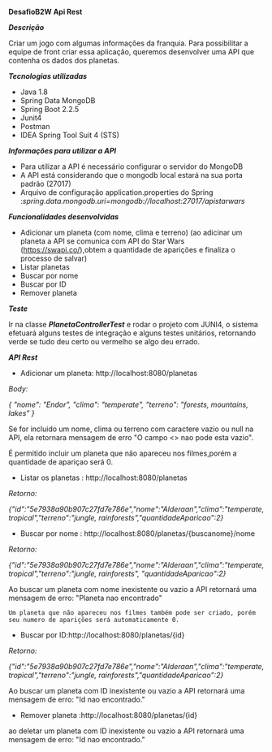 **DesafioB2W Api Rest**

***Descrição***
     
 Criar um jogo com algumas informações da franquia. Para possibilitar  a equipe de front criar essa aplicação, queremos desenvolver uma API que contenha os dados dos planetas.


***Tecnologias utilizadas***

- Java 1.8
- Spring Data MongoDB 
- Spring Boot 2.2.5
- Junit4
- Postman
- IDEA Spring Tool Suit 4 (STS)


***Informações para utilizar a API***
- Para utilizar a API é necessário configurar o servidor do MongoDB
- A API está considerando que o mongodb local estará na sua porta padrão (27017)
- Arquivo de configuração application.properties do Spring :*spring.data.mongodb.uri=mongodb://localhost:27017/apistarwars*


***Funcionalidades desenvolvidas***
- Adicionar um planeta (com nome, clima e terreno)
(ao adicinar um planeta a API se comunica com API do Star Wars (https://swapi.co/),obtem a quantidade de aparições e finaliza o processo de salvar)
- Listar planetas
- Buscar por nome
- Buscar por ID
- Remover planeta

***Teste***

Ir na classe **_PlanetaControllerTest_** e rodar o projeto com JUNI4, o sistema efetuará alguns testes de integração e alguns testes unitários, retornando verde se tudo deu certo ou vermelho se algo deu errado.

***API Rest***

- Adicionar um planeta: http://localhost:8080/planetas 

*Body:*

*{ "nome": "Endor",* 
*"clima": "temperate",* 
*"terreno": "forests, mountains, lakes" }*

Se for incluido  um nome, clima ou terreno com caractere vazio ou null na API, ela retornara mensagem de erro 
"O campo <> nao pode esta vazio". 

É permitido incluir um planeta que não apareceu nos filmes,porém a quantidade de apariçao  será 0.


- Listar os planetas  : http://localhost:8080/planetas

*Retorno:*

*{"id":"5e7938a90b907c27fd7e786e","nome":"Alderaan","clima":"temperate, 
     tropical","terreno":"jungle, rainforests","quantidadeAparicao":2}*

- Buscar por nome : http://localhost:8080/planetas/{buscanome}/nome

*Retorno:*

*{"id":"5e7938a90b907c27fd7e786e","nome":"Alderaan","clima":"temperate, tropical","terreno":"jungle, rainforests",
  "quantidadeAparicao":2}*
  
  Ao buscar um planeta com nome inexistente ou vazio a API retornará uma mensagem de erro: "Planeta nao encontrado"
  
  
   
    Um planeta que não apareceu nos filmes também pode ser criado, porém seu numero de aparições será automaticamente 0.

- Buscar por ID:http://localhost:8080/planetas/{id}

*Retorno:*

*{"id":"5e7938a90b907c27fd7e786e","nome":"Alderaan","clima":"temperate, tropical","terreno":"jungle, rainforests","quantidadeAparicao":2}*

Ao buscar um planeta com ID inexistente ou vazio a API retornará uma mensagem de erro: "Id nao encontrado."

- Remover planeta :http://localhost:8080/planetas/{id}

ao deletar um planeta com ID inexistente ou vazio a API retornará uma mensagem de erro: "Id nao encontrado."


